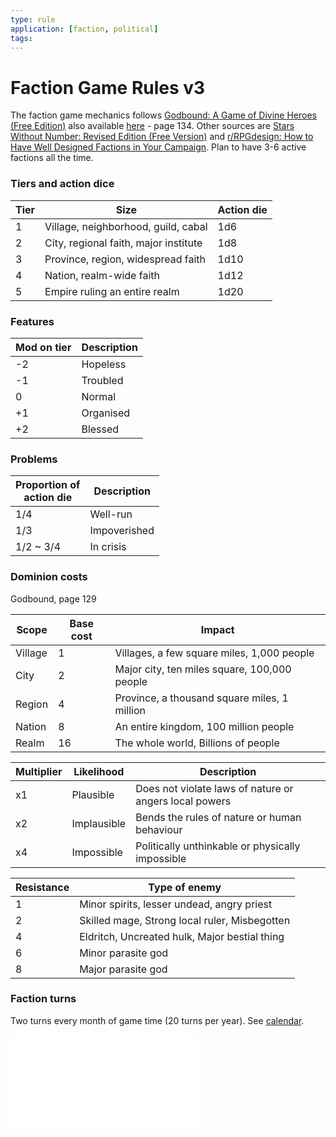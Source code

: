 ```yaml
---
type: rule
application: [faction, political] 
tags: 
---
```

# Faction Game Rules v3

The faction game mechanics follows [Godbound: A Game of Divine Heroes (Free Edition)](https://www.drivethrurpg.com/product/185959/Godbound-A-Game-of-Divine-Heroes-Free-Edition) also available [here](https://drive.google.com/file/d/14SRyFtMkRqaKUZZHpBN39FBYyrbyaa5S/view?usp=sharing) - page 134. Other sources are [Stars Without Number: Revised Edition (Free Version)](https://www.drivethrurpg.com/product/230009/Stars-Without-Number-Revised-Edition-Free-Version) and [r/RPGdesign: How to Have Well Designed Factions in Your Campaign](https://www.reddit.com/r/RPGdesign/comments/iz762t/how_to_have_well_designed_factions_in_your/). Plan to have 3-6 active factions all the time.

### Tiers and action dice
| Tier | Size                                  | Action die |
| ---- | ------------------------------------- | ---------- |
| 1    | Village, neighborhood, guild, cabal   | 1d6        |
| 2    | City, regional faith, major institute | 1d8        |
| 3    | Province, region, widespread faith    | 1d10       |
| 4    | Nation, realm-wide faith              | 1d12       |
| 5    | Empire ruling an entire realm         | 1d20       |


### Features
| Mod on tier | Description |
| ----------- | ----------- |
| -2          | Hopeless    |
| -1          | Troubled    |
| 0           | Normal      |
| +1          | Organised   |
| +2          | Blessed     |

### Problems
| Proportion of<br />action die | Description  |
| ----------------------------- | ------------ |
| 1/4                           | Well-run     |
| 1/3                           | Impoverished |
| 1/2 ~ 3/4                     | In crisis    |

### Dominion costs

Godbound, page 129

| Scope   | Base cost | Impact                                       |
| ------- | --------- | -------------------------------------------- |
| Village | 1         | Villages, a few square miles, 1,000 people   |
| City    | 2         | Major city, ten miles square, 100,000 people |
| Region  | 4         | Province, a thousand square miles, 1 million |
| Nation  | 8         | An entire kingdom, 100 million people        |
| Realm   | 16        | The whole world, Billions of people          |

| Multiplier | Likelihood  | Description                                            |
| ---------- | ----------- | ------------------------------------------------------ |
| x1         | Plausible   | Does not violate laws of nature or angers local powers |
| x2         | Implausible | Bends the rules of nature or human behaviour           |
| x4         | Impossible  | Politically unthinkable or physically impossible       |

| Resistance | Type of enemy                                 |
| ---------- | --------------------------------------------- |
| 1          | Minor spirits, lesser undead, angry priest    |
| 2          | Skilled mage, Strong local ruler, Misbegotten |
| 4          | Eldritch, Uncreated hulk, Major bestial thing |
| 6          | Minor parasite god                            |
| 8          | Major parasite god                                              |

### Faction turns
Two turns every month of game time (20 turns per year). See [calendar](../campaign/context/calendar.md).

![](_aux/Godbound_FreeVersion-062516.pdf#page=136)
